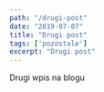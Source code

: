 ```yaml
---
path: "/drugi-post"
date: "2019-07-07"
title: "Drugi post"
tags: ['pozostale']
excerpt: "Drugi post"
---
```


Drugi wpis na blogu